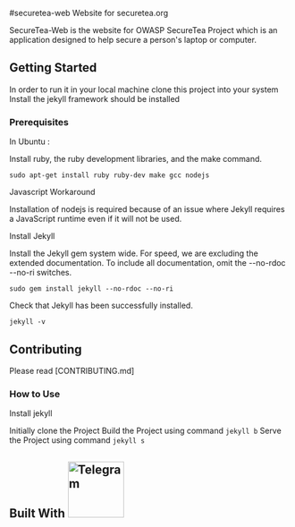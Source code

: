 #securetea-web Website for securetea.org

SecureTea-Web is the website for OWASP SecureTea Project which is an 
application designed to help secure a person's laptop or computer.


## Getting Started

In order to run it in your local machine clone this project into your system Install the
jekyll framework should be installed

### Prerequisites

In Ubuntu :

Install ruby, the ruby development libraries, and the make command.
```
sudo apt-get install ruby ruby-dev make gcc nodejs
```

Javascript Workaround

Installation of nodejs is required because of an issue where Jekyll requires a JavaScript runtime even if it will not be used.

Install Jekyll

Install the Jekyll gem system wide. For speed, we are excluding the extended documentation. To include all documentation, omit the --no-rdoc --no-ri switches.

```
sudo gem install jekyll --no-rdoc --no-ri

```

Check that Jekyll has been successfully installed.

```
jekyll -v

```

## Contributing

Please read [CONTRIBUTING.md]

### How to Use

Install jekyll

Initially clone the Project
Build the Project using command ``` jekyll b ```
Serve the Project using command ``` jekyll s ```

## Built With [<img src="https://jekyllrb.com/img/logo-2x.png" width="100" title="Telegram">](https://jekyllrb.com/)

